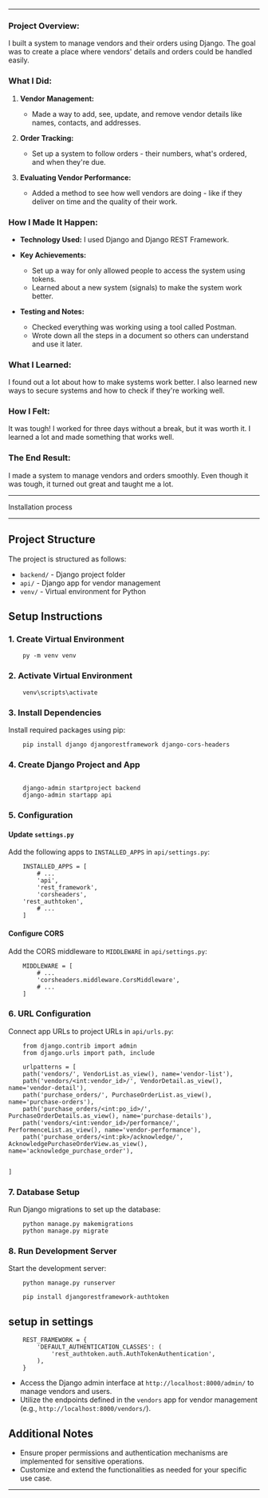 
---

### Project Overview:

I built a system to manage vendors and their orders using Django. The goal was to create a place where vendors' details and orders could be handled easily.

### What I Did:

1. **Vendor Management:**
   - Made a way to add, see, update, and remove vendor details like names, contacts, and addresses.
  
2. **Order Tracking:**
   - Set up a system to follow orders - their numbers, what's ordered, and when they're due.
  
3. **Evaluating Vendor Performance:**
   - Added a method to see how well vendors are doing - like if they deliver on time and the quality of their work.
  
### How I Made It Happen:

- **Technology Used:** I used Django and Django REST Framework.
  
- **Key Achievements:**
   - Set up a way for only allowed people to access the system using tokens.
   - Learned about a new system (signals) to make the system work better.

- **Testing and Notes:**
   - Checked everything was working using a tool called Postman.
   - Wrote down all the steps in a document so others can understand and use it later.

### What I Learned:

I found out a lot about how to make systems work better. I also learned new ways to secure systems and how to check if they're working well.

### How I Felt:

It was tough! I worked for three days without a break, but it was worth it. I learned a lot and made something that works well.

### The End Result:

I made a system to manage vendors and orders smoothly. Even though it was tough, it turned out great and taught me a lot.

---



Installation process 



---

## Project Structure

The project is structured as follows:

- `backend/` - Django project folder
- `api/` - Django app for vendor management
- `venv/` - Virtual environment for Python

## Setup Instructions

### 1. Create Virtual Environment

```
    py -m venv venv
```

### 2. Activate Virtual Environment

```
    venv\scripts\activate
```

### 3. Install Dependencies

Install required packages using pip:

```
    pip install django djangorestframework django-cors-headers
```

### 4. Create Django Project and App

```

    django-admin startproject backend
    django-admin startapp api
```

### 5. Configuration

#### Update `settings.py`

Add the following apps to `INSTALLED_APPS` in `api/settings.py`:

```
    INSTALLED_APPS = [
        # ...
        'api',
        'rest_framework',
        'corsheaders',
	'rest_authtoken',
        # ...
    ]
```

#### Configure CORS

Add the CORS middleware to `MIDDLEWARE` in `api/settings.py`:

```
    MIDDLEWARE = [
        # ...
        'corsheaders.middleware.CorsMiddleware',
        # ...
    ]
```

### 6. URL Configuration

Connect app URLs to project URLs in `api/urls.py`:

```
    from django.contrib import admin
    from django.urls import path, include

    urlpatterns = [
    path('vendors/', VendorList.as_view(), name='vendor-list'),  
    path('vendors/<int:vendor_id>/', VendorDetail.as_view(), name='vendor-detail'),  
    path('purchase_orders/', PurchaseOrderList.as_view(), name='purchase-orders'),
    path('purchase_orders/<int:po_id>/', PurchaseOrderDetails.as_view(), name='purchase-details'),
    path('vendors/<int:vendor_id>/performance/', PerformenceList.as_view(), name='vendor-performance'),
    path('purchase_orders/<int:pk>/acknowledge/', AcknowledgePurchaseOrderView.as_view(), name='acknowledge_purchase_order'),


]
```

### 7. Database Setup

Run Django migrations to set up the database:

```
    python manage.py makemigrations
    python manage.py migrate
```

### 8. Run Development Server

Start the development server:

```
    python manage.py runserver
```


```
    pip install djangorestframework-authtoken
```

## setup in settings

```
    REST_FRAMEWORK = {
        'DEFAULT_AUTHENTICATION_CLASSES': (
            'rest_authtoken.auth.AuthTokenAuthentication',
        ),
    } 

```
- Access the Django admin interface at `http://localhost:8000/admin/` to manage vendors and users.
- Utilize the endpoints defined in the `vendors` app for vendor management (e.g., `http://localhost:8000/vendors/`).

## Additional Notes

- Ensure proper permissions and authentication mechanisms are implemented for sensitive operations.
- Customize and extend the functionalities as needed for your specific use case.

---

